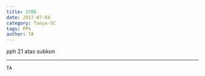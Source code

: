 ```yaml
---
title: 3706
date: 2017-07-04
category: Tanya-SC
tags: PPh
author: TA
---
```


pph 21 atas subkon

---



`TA`
